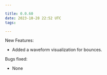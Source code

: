 ```yaml
---

title: 0.0.60
date: 2023-10-28 22:52 UTC
tags: 

---
```


New Features:

* Added a waveform visualization for bounces.

Bugs fixed:

* None


